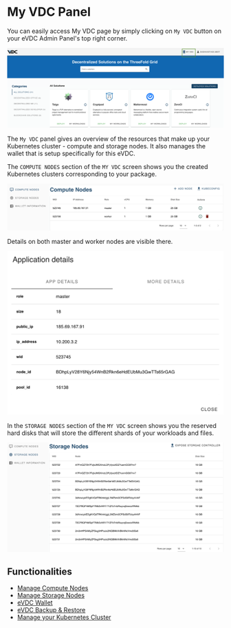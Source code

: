 # My VDC Panel

You can easily access My VDC page by simply clicking on `My VDC` button on your eVDC Admin Panel's top right corner.

![](img/evdc_myvdc.png)

The `My VDC` panel gives an overview of the resources that make up your Kubernetes cluster - compute and storage nodes. It also manages the wallet that is setup specifically for this eVDC.

The `COMPUTE NODES` section of the `MY VDC` screen shows you the created Kubernetes clusters corresponding to your package.

![](img/24_vdc_portal_compute.png ':size=600')

Details on both master and worker nodes are visible there.

![](img/25_vdc_portal_compute_detail_master.png ':size=400')

In the `STORAGE NODES` section of the `MY VDC` screen shows you the reserved hard disks that will store the different shards of your workloads and files. 

![](img/26_vdc_portal_storage_nodes.png ':size=600')

## Functionalities

- [Manage Compute Nodes](evdc_compute)
- [Manage Storage Nodes](evdc_storage)
- [eVDC Wallet](evdc_wallet)
- [eVDC Backup & Restore](evdc_backup_restore)
- [Manage your Kubernetes Cluster](evdc_k8s)

